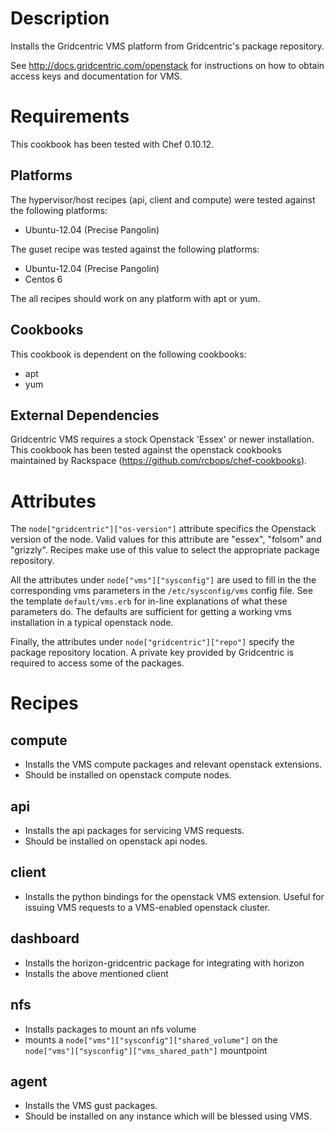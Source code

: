 Description
===========

Installs the Gridcentric VMS platform from Gridcentric's package repository.

See http://docs.gridcentric.com/openstack for instructions on how to obtain
access keys and documentation for VMS.

Requirements
============

This cookbook has been tested with Chef 0.10.12.

Platforms
---------

The hypervisor/host recipes (api, client and compute) were tested against the
following platforms:

* Ubuntu-12.04 (Precise Pangolin)

The guset recipe was tested against the following platforms:

* Ubuntu-12.04 (Precise Pangolin)
* Centos 6

The all recipes should work on any platform with apt or yum.

Cookbooks
---------

This cookbook is dependent on the following cookbooks:

* apt
* yum

External Dependencies
---------------------

Gridcentric VMS requires a stock Openstack 'Essex' or newer installation. This
cookbook has been tested against the openstack cookbooks maintained by Rackspace
(https://github.com/rcbops/chef-cookbooks).

Attributes
==========

The `node["gridcentric"]["os-version"]` attribute specifics the Openstack
version of the node. Valid values for this attribute are "essex", "folsom" and
"grizzly". Recipes make use of this value to select the appropriate package
repository.

All the attributes under `node["vms"]["sysconfig"]` are used to fill in the the
corresponding vms parameters in the `/etc/sysconfig/vms` config file. See the
template `default/vms.erb` for in-line explanations of what these parameters
do. The defaults are sufficient for getting a working vms installation in a
typical openstack node.

Finally, the attributes under `node["gridcentric"]["repo"]` specify the package
repository location. A private key provided by Gridcentric is required to access
some of the packages.

Recipes
=======

compute
-------
- Installs the VMS compute packages and relevant openstack extensions.
- Should be installed on openstack compute nodes.

api
---
- Installs the api packages for servicing VMS requests.
- Should be installed on openstack api nodes.

client
------
- Installs the python bindings for the openstack VMS extension. Useful for
  issuing VMS requests to a VMS-enabled openstack cluster.

dashboard
---------
- Installs the horizon-gridcentric package for integrating with horizon
- Installs the above mentioned client

nfs
---
- Installs packages to mount an nfs volume
- mounts a `node["vms"]["sysconfig"]["shared_volume"]` on the
  `node["vms"]["sysconfig"]["vms_shared_path"]` mountpoint

agent
-----
- Installs the VMS gust packages.
- Should be installed on any instance which will be blessed using VMS.
